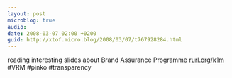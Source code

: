 ```yaml
---
layout: post
microblog: true
audio: 
date: 2008-03-07 02:00 +0200
guid: http://xtof.micro.blog/2008/03/07/t767928284.html
---
```

reading interesting slides about Brand Assurance Programme [rurl.org/k1m](http://rurl.org/k1m) #VRM #pinko #transparency
